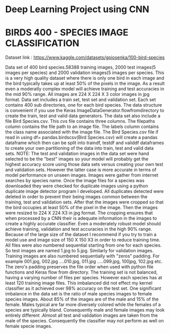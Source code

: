 # Deep Learning Project using CNN
# BIRDS 400 - SPECIES IMAGE CLASSIFICATION

Dataset link :  https://www.kaggle.com/datasets/gpiosenka/100-bird-species

Data set of 400 bird species.58388 training images, 2000 test images(5 images per species) and 2000 validation images(5 images per species. This is a very high quality dataset where there is only one bird in each image and the bird typically takes up at least 50% of the pixels in the image. As a result even a moderatly complex model will achieve training and test accuracies in the mid 90% range.
All images are 224 X 224 X 3 color images in jpg format. Data set includes a train set, test set and validation set. Each set contains 400 sub directories, one for each bird species. The data structure is convenient if you use the Keras ImageDataGenerator.flowfromdirectory to create the train, test and valid data generators. The data set also include a file Bird Species.csv. This cvs file contains three columns. The filepaths column contains the file path to an image file. The labels column contains the class name associated with the image file. The Bird Species.csv file if read in using df= pandas.birdscsv(Bird Species.csv) will create a pandas dataframe which then can be split into traindf, testdf and validdf dataframes to create your own partitioning of the data into train, test and valid data sets.
NOTE: The test and validation images in the data set were hand selected to be the "best" images so your model will probably get the highest accuracy score using those data sets versus creating your own test and validation sets. However the latter case is more accurate in terms of model performance on unseen images.
Images were gather from internet searches by species name. Once the image files for a species was downloaded they were checked for duplicate images using a python duplicate image detector program I developed. All duplicates detected were deleted in order to prevent their being images common between the training, test and validation sets.
After that the images were cropped so that the bird occupies at least 50% of the pixel in the image. Then the images were resized to 224 X 224 X3 in jpg format. The cropping ensures that when processed by a CNN their is adequate information in the images to create a highly accurate classifier. Even a moderately robust model should achieve training, validation and test accuracies in the high 90% range. Because of the large size of the dataset I recommend if you try to train a model use and image size of 150 X 150 X3 in order to reduce training time. All files were also numbered sequential starting from one for each species. So test images are named 1.jpg to 5.jpg. Similarly for validation images. Training images are also numbered sequentially with "zeros" padding. For example 001.jpg, 002.jpg ….010.jpg, 011.jpg …..099.jpg, 100jpg, 102.jpg etc. The zero's padding preserves the file order when used with python file functions and Keras flow from directory.
The training set is not balanced, having a varying number of files per species. However each species has at least 120 training image files. This imbalanced did not effect my kernel classifier as it achieved over 98% accuracy on the test set.
One significant imbalance in the data set is the ratio of male species images to female species images. About 85% of the images are of the male and 15% of the female. Males typical are far more diversely colored while the females of a species are typically bland. Consequently male and female images may look entirely different .Almost all test and validation images are taken from the male of the species. Consequently the classifier may not perform as well on female specie images.
